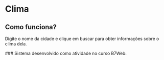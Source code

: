 # Clima
## Como funciona?
<p>Digite o nome da cidade e clique em buscar para obter informações sobre o clima dela.</p>
### Sistema desenvolvido como atividade no curso B7Web.